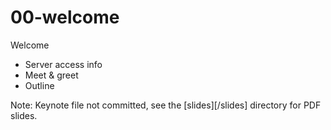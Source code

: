 # 00-welcome

Welcome

- Server access info
- Meet & greet
- Outline

Note: Keynote file not committed, see the [slides][/slides] directory for PDF slides.